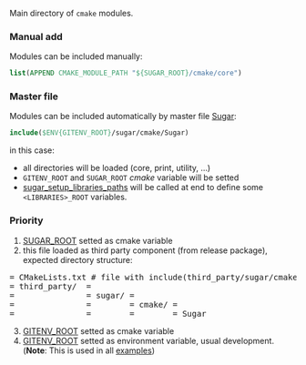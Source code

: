 Main directory of `cmake` modules.

### Manual add
Modules can be included manually:
```cmake
list(APPEND CMAKE_MODULE_PATH "${SUGAR_ROOT}/cmake/core")
```

### Master file 
Modules can be included automatically by master file [Sugar](https://github.com/ruslo/sugar/blob/master/cmake/Sugar):
```cmake
include($ENV{GITENV_ROOT}/sugar/cmake/Sugar)
```
in this case:
* all directories will be loaded (core, print, utility, ...)
* `GITENV_ROOT` and `SUGAR_ROOT` *cmake* variable will be setted
* [sugar_setup_libraries_paths](https://github.com/ruslo/sugar/blob/master/cmake/core/sugar_setup_libraries_paths.cmake)
will be called at end to define some `<LIBRARIES>_ROOT` variables.

### Priority
1. [SUGAR_ROOT](https://github.com/ruslo/sugar/wiki/Used-variables#sugar_root) setted as cmake variable
2. this file loaded as third party component (from release package), expected directory structure:
<pre>
= CMakeLists.txt # file with include(third_party/sugar/cmake/Sugar)
= third_party/  =
=               = sugar/ = 
=               =        = cmake/ =
=               =        =        = Sugar
</pre>
3. [GITENV_ROOT](https://github.com/ruslo/sugar/wiki/Used-variables#gitenv_root) setted as cmake variable
4. [GITENV_ROOT](https://github.com/ruslo/sugar/wiki/Used-variables#gitenv_root) setted as
environment variable, usual development.
(**Note**: This is used in all [examples](https://github.com/ruslo/sugar/tree/master/examples))
